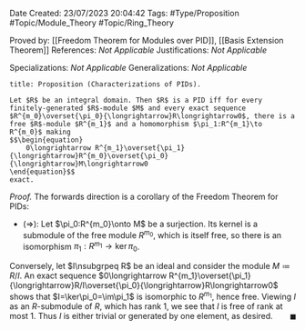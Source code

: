 <div class="topSpace"></div>

Date Created: 23/07/2023 20:04:42
Tags: #Type/Proposition #Topic/Module_Theory #Topic/Ring_Theory

Proved by: [[Freedom Theorem for Modules over PID]], [[Basis Extension Theorem]]
References: <i>Not Applicable</i>
Justifications: <i>Not Applicable</i>

Specializations: <i>Not Applicable</i>
Generalizations: <i>Not Applicable</i>

``` ad-Proposition
title: Proposition (Characterizations of PIDs).

Let $R$ be an integral domain. Then $R$ is a PID iff for every finitely-generated $R$-module $M$ and every exact sequence $R^{m_0}\overset{\pi_0}{\longrightarrow}R\longrightarrow0$, there is a free $R$-module $R^{m_1}$ and a homomorphism $\pi_1:R^{m_1}\to R^{m_0}$ making
$$\begin{equation}
    0\longrightarrow R^{m_1}\overset{\pi_1}{\longrightarrow}R^{m_0}\overset{\pi_0}{\longrightarrow}M\longrightarrow0
\end{equation}$$
exact.

```

<i>Proof.</i> The forwards direction is a corollary of the Freedom Theorem for PIDs:
* ($\Rightarrow$): Let $\pi_0:R^{m_0}\onto M$ be a surjection. Its kernel is a submodule of the free module $R^{m_0}$, which is itself free, so there is an isomorphism $\pi_1:R^{m_1}\to\ker\pi_0$.

Conversely, let $I\nsubgrpeq R$ be an ideal and consider the module $M\coloneqq R/I$. An exact sequence $0\longrightarrow R^{m_1}\overset{\pi_1}{\longrightarrow}R/I\overset{\pi_0}{\longrightarrow}R\longrightarrow0$ shows that $I=\ker\pi_0=\im\pi_1$ is isomorphic to $R^{m_1}$, hence free. Viewing $I$ as an $R$-submodule of $R$, which has rank $1$, we see that $I$ is free of rank at most $1$. Thus $I$ is either trivial or generated by one element, as desired.<span style="float:right;">$\blacksquare$</span>
